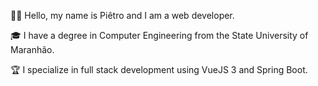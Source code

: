 👋🏻 Hello, my name is Piêtro and I am a web developer.

🎓 I have a degree in Computer Engineering from the State University of Maranhão.

🏆 I specialize in full stack development using VueJS 3 and Spring Boot.

